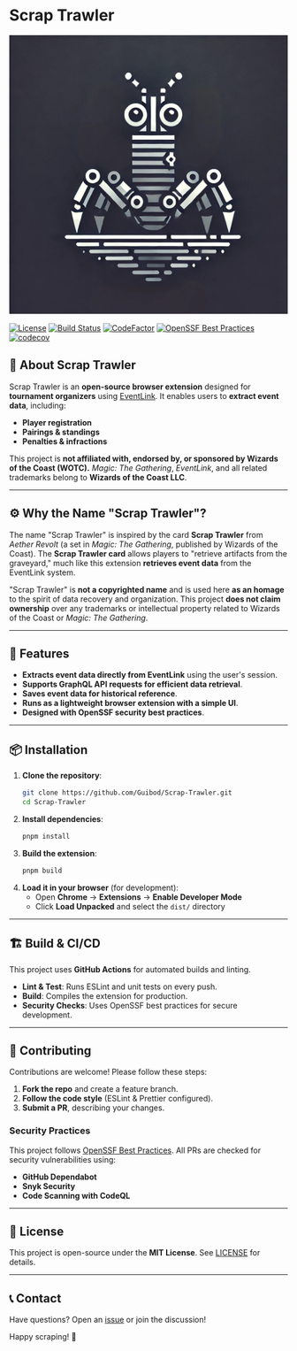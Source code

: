 # Scrap Trawler

![Scrap Trawler Logo](assets/logo.png)

[![License](https://img.shields.io/badge/license-MIT-blue.svg)](./LICENSE)
[![Build Status](https://github.com/Guibod/scrap-trawler/actions/workflows/ci.yml/badge.svg?branch=main)](https://github.com/Guibod/scrap-trawler/actions)
[![CodeFactor](https://www.codefactor.io/repository/github/guibod/scrap-trawler/badge)](https://www.codefactor.io/repository/github/guibod/scrap-trawler)
[![OpenSSF Best Practices](https://bestpractices.coreinfrastructure.org/projects/10030/badge)](https://bestpractices.coreinfrastructure.org/projects/10030)
[![codecov](https://codecov.io/gh/Guibod/scrap-trawler/branch/main/graph/badge.svg?token=50GWNNH7ES)](https://codecov.io/gh/Guibod/scrap-trawler)

## 📖 About Scrap Trawler
Scrap Trawler is an **open-source browser extension** designed for **tournament organizers** using [EventLink](https://eventlink.wizards.com/). It enables users to **extract event data**, including:
- **Player registration**
- **Pairings & standings**
- **Penalties & infractions**

This project is **not affiliated with, endorsed by, or sponsored by Wizards of the Coast (WOTC).** *Magic: The Gathering*, *EventLink*, and all related trademarks belong to **Wizards of the Coast LLC**.

---

## ⚙️ Why the Name "Scrap Trawler"?
The name "Scrap Trawler" is inspired by the card **Scrap Trawler** from *Aether Revolt* (a set in *Magic: The Gathering*, published by Wizards of the Coast). The **Scrap Trawler card** allows players to "retrieve artifacts from the graveyard," much like this extension **retrieves event data** from the EventLink system.

"Scrap Trawler" is **not a copyrighted name** and is used here **as an homage** to the spirit of data recovery and organization. This project **does not claim ownership** over any trademarks or intellectual property related to Wizards of the Coast or *Magic: The Gathering*.

---

## 🚀 Features
* **Extracts event data directly from EventLink** using the user's session.
* **Supports GraphQL API requests for efficient data retrieval**.
* **Saves event data for historical reference**.
* **Runs as a lightweight browser extension with a simple UI**.
* **Designed with OpenSSF security best practices**.

---

## 📦 Installation
1. **Clone the repository**:
   ```sh
   git clone https://github.com/Guibod/Scrap-Trawler.git
   cd Scrap-Trawler
   ```
2. **Install dependencies**:
   ```sh
   pnpm install
   ```
3. **Build the extension**:
   ```sh
   pnpm build
   ```
4. **Load it in your browser** (for development):
    - Open **Chrome** → **Extensions** → **Enable Developer Mode**
    - Click **Load Unpacked** and select the `dist/` directory

---

## 🏗️ Build & CI/CD
This project uses **GitHub Actions** for automated builds and linting.

- **Lint & Test**: Runs ESLint and unit tests on every push.
- **Build**: Compiles the extension for production.
- **Security Checks**: Uses OpenSSF best practices for secure development.

---

## 🤝 Contributing
Contributions are welcome! Please follow these steps:
1. **Fork the repo** and create a feature branch.
2. **Follow the code style** (ESLint & Prettier configured).
3. **Submit a PR**, describing your changes.

### Security Practices
This project follows [OpenSSF Best Practices](https://bestpractices.coreinfrastructure.org/). All PRs are checked for security vulnerabilities using:
- **GitHub Dependabot**
- **Snyk Security**
- **Code Scanning with CodeQL**

---

## 📜 License
This project is open-source under the **MIT License**. See [LICENSE](./LICENSE) for details.

---

## 📞 Contact
Have questions? Open an [issue](https://github.com/Guibod/Scrap-Trawler/issues) or join the discussion!

Happy scraping! 🚀
